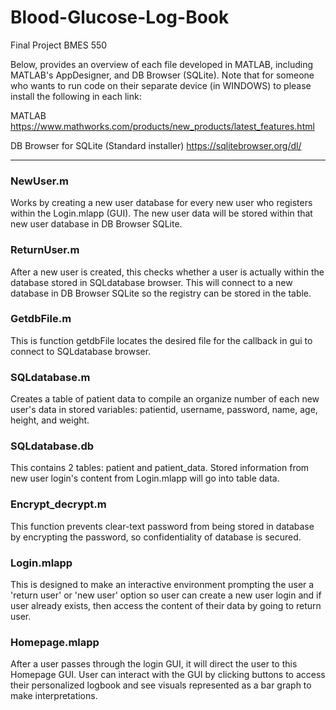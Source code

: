 # Blood-Glucose-Log-Book
Final Project BMES 550

Below, provides an overview of each file developed in MATLAB, including  MATLAB's AppDesigner, and DB Browser (SQLite). Note that for someone who wants to run code on their separate device (in WINDOWS) to please install the following 
in each link:

MATLAB https://www.mathworks.com/products/new_products/latest_features.html

DB Browser for SQLite (Standard installer) 
https://sqlitebrowser.org/dl/
__________________________________________________________________________

### NewUser.m
Works by creating a new user database for every new user who registers within the Login.mlapp (GUI). The new user data will be stored within that new user database in DB Browser SQLite.

### ReturnUser.m
After a new user is created, this checks whether a user is actually within the database stored in SQLdatabase browser. This will connect to a new database in DB Browser SQLite so the registry can be stored in the table.

### GetdbFile.m
This is function getdbFile locates the desired file for the callback in gui to connect to SQLdatabase browser.

### SQLdatabase.m
Creates a table of patient data to compile an organize number of each new user's data in stored variables: patientid, username, password, name, age, height, and weight.

### SQLdatabase.db
This contains 2 tables: patient and patient_data. Stored information from new user login's content from Login.mlapp will go into table data.

### Encrypt_decrypt.m
This function prevents clear-text password from being stored in database by encrypting the password, so confidentiality of database is secured.

### Login.mlapp
This is designed to make an interactive environment prompting the user a 'return user' or 'new user' option so user can create a new user login and if user already exists, then access the content of their data by going to return user.

### Homepage.mlapp
After a user passes through the login GUI, it will direct the user to this Homepage GUI. User can interact with the GUI by clicking buttons to access their personalized logbook and see visuals represented as a bar graph to make interpretations. 
